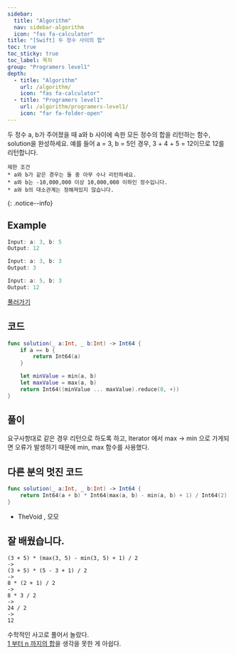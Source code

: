 ```yaml
---
sidebar:
  title: "Algorithm"
  nav: sidebar-algorithm
  icon: "fas fa-calculator"
title: "[Swift] 두 정수 사이의 합"
toc: true
toc_sticky: true
toc_label: 목차
group: "Programers level1"
depth: 
  - title: "Algorithm"
    url: /algorithm/
    icon: "fas fa-calculator"
  - title: "Programers level1"
    url: /algorithm/programers-level1/
    icon: "far fa-folder-open"
---
```

두 정수 a, b가 주어졌을 때 a와 b 사이에 속한 모든 정수의 합을 리턴하는 함수, solution을 완성하세요.
예를 들어 a = 3, b = 5인 경우, 3 + 4 + 5 = 12이므로 12를 리턴합니다.

    제한 조건
    * a와 b가 같은 경우는 둘 중 아무 수나 리턴하세요.
    * a와 b는 -10,000,000 이상 10,000,000 이하인 정수입니다.
    * a와 b의 대소관계는 정해져있지 않습니다.
{: .notice--info}

## Example
```swift
Input: a: 3, b: 5
Output: 12
```

```swift
Input: a: 3, b: 3
Output: 3
```

```swift
Input: a: 5, b: 3
Output: 12
```
[<i class="fas fa-link"></i> 풀러가기](https://programmers.co.kr/learn/courses/30/lessons/12912)


## 코드
```swift
func solution(_ a:Int, _ b:Int) -> Int64 {
    if a == b {
        return Int64(a)
    }

    let minValue = min(a, b)
    let maxValue = max(a, b)
    return Int64((minValue ... maxValue).reduce(0, +))
}
```

## 풀이
요구사항대로 같은 경우 리턴으로 하도록 하고,
Iterator 에서 max -> min 으로 가게되면 오류가 발생하기 때문에 min, max 함수를 사용했다.

## 다른 분의 멋진 코드
```swift
func solution(_ a:Int, _ b:Int) -> Int64 {
    return Int64(a + b) * Int64(max(a, b) - min(a, b) + 1) / Int64(2)
}
```
- TheVoid , 모모

## 잘 배웠습니다.
```
(3 + 5) * (max(3, 5) - min(3, 5) + 1) / 2
-> 
(3 + 5) * (5 - 3 + 1) / 2
->
8 * (2 + 1) / 2
->
8 * 3 / 2
->
24 / 2
->
12
```
수학적인 사고로 풀어서 놀랐다.  
[<i class="fas fa-link"></i> 1 부터 n 까지의 합](/algorithm/basic/numberSum/)을  생각을 못한 게 아쉽다.

